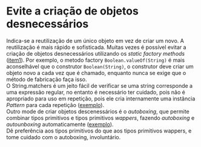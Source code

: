 # Evite a criação de objetos desnecessários
Indica-se a reutilização de um único objeto em vez de criar um novo. A reutilização é mais rápido e 
sofisticada. Muitas vezes é possível evitar a criação de objetos desnecessários utilizando os 
*static factory methods* ([item1](/src/main/java/com/effectivejava/chapter1/item1)). Por exemplo, 
o metodo factory ```Boolean.valueOf(String)``` é mais aconselhável que o construtor ```Boolean(String)```, 
o construtor deve criar um objeto novo a cada vez que é chamado, enquanto nunca se exige que o método de 
fabricação faça isso. </br>
O String.matchers é um jeito fácil de verificar se uma string corresponde a uma expressão regular, 
no entanto é necessário ter cuidado, pois não é apropriado para uso em repetição, pois ele cria 
internamente uma instância *Pattern* para cada repetição 
([exemplo](/src/main/java/com/effectivejava/chapter1/item6)). </br>
Outro mode de criar objetos descenessários é o *autoboxing*, que permite combinar tipos primitivos e 
tipos primitivos *wappers*, fazendo *autoboxing* e *autounboxing* automaticamente
([exemplo](/src/main/java/com/effectivejava/chapter1/item6)).</br>
Dê preferência aos tipos primitivos do que aos tipos primitivos wappers, e tome cuidado com o 
autoboxing, involuntário.

